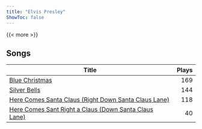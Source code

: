 ```yaml
---
title: "Elvis Presley"
ShowToc: false
---
```


{{< more >}}

## Songs
Title | Plays 
----- | -----: 
[Blue Christmas](/songs/blue-christmas) | 169
[Silver Bells](/songs/silver-bells) | 144
[Here Comes Santa Claus (Right Down Santa Claus Lane)](/songs/here-comes-santa-claus-right-down-santa-claus-lane) | 118
[Here Comes Sant Right a Claus (Down Santa Claus Lane)](/songs/here-comes-sant-right-a-claus-down-santa-claus-lane) | 40


